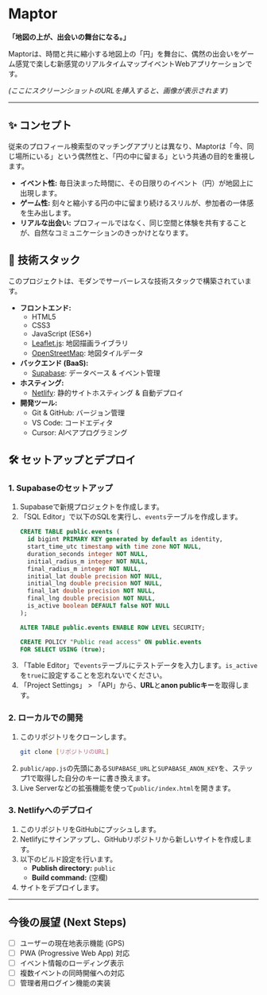 # Maptor

**「地図の上が、出会いの舞台になる。」**

Maptorは、時間と共に縮小する地図上の「円」を舞台に、偶然の出会いをゲーム感覚で楽しむ新感覚のリアルタイムマップイベントWebアプリケーションです。

  
*(ここにスクリーンショットのURLを挿入すると、画像が表示されます)*

---

## ✨ コンセプト

従来のプロフィール検索型のマッチングアプリとは異なり、Maptorは「今、同じ場所にいる」という偶然性と、「円の中に留まる」という共通の目的を重視します。

*   **イベント性:** 毎日決まった時間に、その日限りのイベント（円）が地図上に出現します。
*   **ゲーム性:** 刻々と縮小する円の中に留まり続けるスリルが、参加者の一体感を生み出します。
*   **リアルな出会い:** プロフィールではなく、同じ空間と体験を共有することが、自然なコミュニケーションのきっかけとなります。

## 🚀 技術スタック

このプロジェクトは、モダンでサーバーレスな技術スタックで構築されています。

*   **フロントエンド:**
    *   HTML5
    *   CSS3
    *   JavaScript (ES6+)
    *   [Leaflet.js](https://leafletjs.com/): 地図描画ライブラリ
    *   [OpenStreetMap](https://www.openstreetmap.org/): 地図タイルデータ
*   **バックエンド (BaaS):**
    *   [Supabase](https://supabase.com/): データベース & イベント管理
*   **ホスティング:**
    *   [Netlify](https://www.netlify.com/): 静的サイトホスティング & 自動デプロイ
*   **開発ツール:**
    *   Git & GitHub: バージョン管理
    *   VS Code: コードエディタ
    *   Cursor: AIペアプログラミング

## 🛠️ セットアップとデプロイ

### 1. Supabaseのセットアップ

1.  Supabaseで新規プロジェクトを作成します。
2.  「SQL Editor」で以下のSQLを実行し、`events`テーブルを作成します。
    ```sql
    CREATE TABLE public.events (
      id bigint PRIMARY KEY generated by default as identity,
      start_time_utc timestamp with time zone NOT NULL,
      duration_seconds integer NOT NULL,
      initial_radius_m integer NOT NULL,
      final_radius_m integer NOT NULL,
      initial_lat double precision NOT NULL,
      initial_lng double precision NOT NULL,
      final_lat double precision NOT NULL,
      final_lng double precision NOT NULL,
      is_active boolean DEFAULT false NOT NULL
    );

    ALTER TABLE public.events ENABLE ROW LEVEL SECURITY;

    CREATE POLICY "Public read access" ON public.events
    FOR SELECT USING (true);
    ```
3.  「Table Editor」で`events`テーブルにテストデータを入力します。`is_active`を`true`に設定することを忘れないでください。
4.  「Project Settings」 > 「API」から、**URL**と**anon publicキー**を取得します。

### 2. ローカルでの開発

1.  このリポジトリをクローンします。
    ```bash
    git clone [リポジトリのURL]
    ```
2.  `public/app.js`の先頭にある`SUPABASE_URL`と`SUPABASE_ANON_KEY`を、ステップ1で取得した自分のキーに書き換えます。
3.  Live Serverなどの拡張機能を使って`public/index.html`を開きます。

### 3. Netlifyへのデプロイ

1.  このリポジトリをGitHubにプッシュします。
2.  Netlifyにサインアップし、GitHubリポジトリから新しいサイトを作成します。
3.  以下のビルド設定を行います。
    *   **Publish directory:** `public`
    *   **Build command:** (空欄)
4.  サイトをデプロイします。

---

## 今後の展望 (Next Steps)

*   [ ] ユーザーの現在地表示機能 (GPS)
*   [ ] PWA (Progressive Web App) 対応
*   [ ] イベント情報のローディング表示
*   [ ] 複数イベントの同時開催への対応
*   [ ] 管理者用ログイン機能の実装